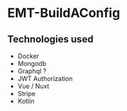 # EMT-BuildAConfig

## Technologies used
- Docker
- Mongodb
- Graphql ?
- JWT Authorization
- Vue / Nuxt
- Stripe
- Kotlin

